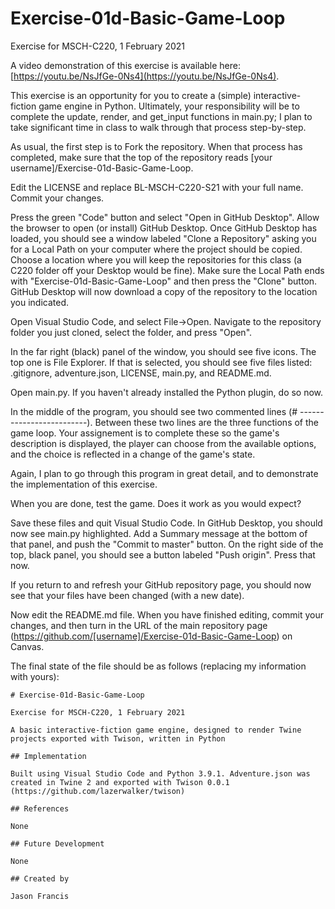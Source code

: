 # Exercise-01d-Basic-Game-Loop
Exercise for MSCH-C220, 1 February 2021

A video demonstration of this exercise is available here: [https://youtu.be/NsJfGe-0Ns4](https://youtu.be/NsJfGe-0Ns4).

This exercise is an opportunity for you to create a (simple) interactive-fiction game engine in Python. Ultimately, your responsibility will be to complete the update, render, and get_input functions in main.py; I plan to take significant time in class to walk through that process step-by-step.

As usual, the first step is to Fork the repository. When that process has completed, make sure that the top of the repository reads [your username]/Exercise-01d-Basic-Game-Loop.

Edit the LICENSE and replace BL-MSCH-C220-S21 with your full name. Commit your changes.

Press the green "Code" button and select "Open in GitHub Desktop". Allow the browser to open (or install) GitHub Desktop. Once GitHub Desktop has loaded, you should see a window labeled "Clone a Repository" asking you for a Local Path on your computer where the project should be copied. Choose a location where you will keep the repositories for this class (a C220 folder off your Desktop would be fine). Make sure the Local Path ends with "Exercise-01d-Basic-Game-Loop" and then press the "Clone" button. GitHub Desktop will now download a copy of the repository to the location you indicated.

Open Visual Studio Code, and select File->Open. Navigate to the repository folder you just cloned, select the folder, and press "Open".

In the far right (black) panel of the window, you should see five icons. The top one is File Explorer. If that is selected, you should see five files listed: .gitignore, adventure.json, LICENSE, main.py, and README.md.

Open main.py. If you haven't already installed the Python plugin, do so now.

In the middle of the program, you should see two commented lines (# -------------------------). Between these two lines are the three functions of the game loop. Your assignement is to complete these so the game's description is displayed, the player can choose from the available options, and the choice is reflected in a change of the game's state.

Again, I plan to go through this program in great detail, and to demonstrate the implementation of this exercise.

When you are done, test the game. Does it work as you would expect? 

Save these files and quit Visual Studio Code. In GitHub Desktop, you should now see main.py highlighted. Add a Summary message at the bottom of that panel, and push the "Commit to master" button. On the right side of the top, black panel, you should see a button labeled "Push origin". Press that now.

If you return to and refresh your GitHub repository page, you should now see that your files have been changed (with a new date).

Now edit the README.md file. When you have finished editing, commit your changes, and then turn in the URL of the main repository page (https://github.com/[username]/Exercise-01d-Basic-Game-Loop) on Canvas.

The final state of the file should be as follows (replacing my information with yours):
```
# Exercise-01d-Basic-Game-Loop

Exercise for MSCH-C220, 1 February 2021

A basic interactive-fiction game engine, designed to render Twine projects exported with Twison, written in Python

## Implementation

Built using Visual Studio Code and Python 3.9.1. Adventure.json was created in Twine 2 and exported with Twison 0.0.1 (https://github.com/lazerwalker/twison)

## References

None

## Future Development

None

## Created by

Jason Francis
```
